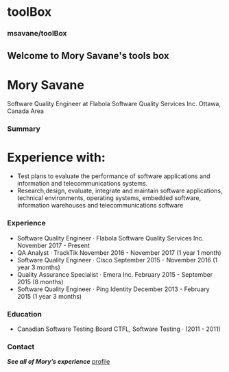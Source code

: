# toolBox
### msavane/toolBox
## Welcome to Mory Savane's tools box
# Mory Savane
Software Quality Engineer at Flabola Software Quality Services
Inc.
Ottawa, Canada Area
### Summary
# Experience with: 
+ Test plans to evaluate the performance of software
applications and information and telecommunications systems.
+ Research,design, evaluate, integrate and maintain software applications, technical
environments, operating systems, embedded software, information
warehouses and telecommunications software

### Experience
+ Software Quality Engineer · Flabola Software Quality Services Inc.
November 2017 - Present
+ QA Analyst · TrackTik
November 2016 - November 2017 (1 year 1 month)
+ Software Quality Engineer · Cisco
September 2015 - November 2016 (1 year 3 months)
+ Quality Assurance Specialist · Emera Inc.
February 2015 - September 2015 (8 months)
+ Software Quality Engineer · Ping Identity
December 2013 - February 2015 (1 year 3 months)


### Education
+ Canadian Software Testing Board
CTFL, Software Testing · (2011 - 2011)

### Contact

 **_See all of Mory’s experience_** [profile](https://www.linkedin.com/in/mory-savan%C3%A9-63337220/)
